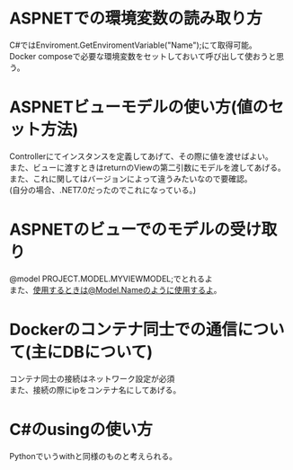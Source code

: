 # ASPNETでの環境変数の読み取り方
C#ではEnviroment.GetEnviromentVariable("Name");にて取得可能。<br />
Docker composeで必要な環境変数をセットしておいて呼び出して使おうと思う。<br />

# ASPNETビューモデルの使い方(値のセット方法)
Controllerにてインスタンスを定義してあげて、その際に値を渡せばよい。<br />
また、ビューに渡すときはreturnのViewの第二引数にモデルを渡してあげる。また、これに関してはバージョンによって違うみたいなので要確認。<br />
(自分の場合、.NET7.0だったのでこれになっている。)<br />

# ASPNETのビューでのモデルの受け取り
@model PROJECT.MODEL.MYVIEWMODEL;でとれるよ<br />
また、使用するときは@Model.Nameのように使用するよ。<br />


# Dockerのコンテナ同士での通信について(主にDBについて)
コンテナ同士の接続はネットワーク設定が必須<br />
また、接続の際にipをコンテナ名にしてあげる。<br />


# C#のusingの使い方
Pythonでいうwithと同様のものと考えられる。<br />